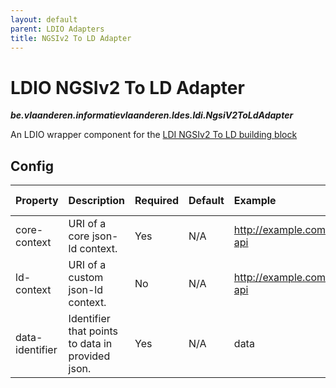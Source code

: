 ```yaml
---
layout: default
parent: LDIO Adapters
title: NGSIv2 To LD Adapter
---
```


# LDIO NGSIv2 To LD Adapter
***be.vlaanderen.informatievlaanderen.ldes.ldi.NgsiV2ToLdAdapter***

An LDIO wrapper component for the [LDI NGSIv2 To LD building block]

## Config

| Property        | Description                                      | Required | Default | Example                   | Supported values    |
|:----------------|:-------------------------------------------------|:---------|:--------|:--------------------------|:--------------------|
| core-context    | URI of a core json-ld context.                   | Yes      | N/A     | http://example.com/my-api | HTTP and HTTPS urls |
| ld-context      | URI of a custom json-ld context.                 | No       | N/A     | http://example.com/my-api | HTTP and HTTPS urls |
| data-identifier | Identifier that points to data in provided json. | Yes      | N/A     | data                      | String              |

[LDI NGSIv2 To LD building block]: /core/ngsiv2-to-ld
